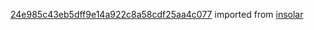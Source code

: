 [24e985c43eb5dff9e14a922c8a58cdf25aa4c077](https://github.com/insolar/insolar/commit/24e985c43eb5dff9e14a922c8a58cdf25aa4c077) imported from [insolar](https://github.com/insolar/insolar)
